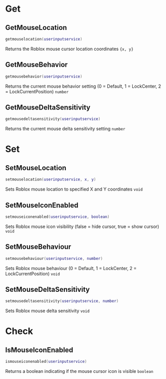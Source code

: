 # Get

## GetMouseLocation
```lua
getmouselocation(userinputservice)
```
Returns the Roblox mouse cursor location coordinates `{x, y}`

## GetMouseBehavior
```lua
getmousebehavior(userinputservice)
```
Returns the current mouse behavior setting (0 = Default, 1 = LockCenter, 2 = LockCurrentPosition) `number`

## GetMouseDeltaSensitivity
```lua
getmousedeltasensitivity(userinputservice)
```
Returns the current mouse delta sensitivity setting `number`

# Set
## SetMouseLocation
```lua
setmouselocation(userinputservice, x, y)
```
Sets Roblox mouse location to specified X and Y coordinates `void`

## SetMouseIconEnabled
```lua
setmouseiconenabled(userinputservice, boolean)
```
Sets Roblox mouse icon visibility (false = hide cursor, true = show cursor) `void`

## SetMouseBehaviour
```lua
setmousebehaviour(userinputservice, number)
```
Sets Roblox mouse behaviour (0 = Default, 1 = LockCenter, 2 = LockCurrentPosition) `void`

## SetMouseDeltaSensitivity
```lua
setmousedeltasensitivity(userinputservice, number)
```
Sets Roblox mouse delta sensitivity `void`

# Check
## IsMouseIconEnabled
```lua
ismouseiconenabled(userinputservice)
```
Returns a boolean indicating if the mouse cursor icon is visible `boolean`